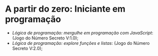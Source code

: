 # A partir do zero: Iniciante em programação
- *Lógica de programação: mergulhe em programação com JavaScript*: (Jogo do Número Secreto V:1.0);
- *Lógica de programação: explore funções e listas*: (Jogo do Número Secreto V:2.0);
    